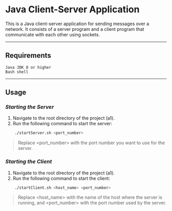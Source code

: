 # Java Client-Server Application

This is a Java client-server application for sending messages over a network. It consists of a server program and a client program that communicate with each other using sockets.

---

## Requirements

    Java JDK 8 or higher
    Bash shell

---

## Usage

### ***Starting the Server***

1. Navigate to the root directory of the project (a1).
2. Run the following command to start the server:

```bash
    ./startServer.sh <port_number>
```

>Replace <port_number> with the port number you want to use for the server.

### ***Starting the Client***

1. Navigate to the root directory of the project (a1).
2. Run the following command to start the client:

```bash
    ./startClient.sh <host_name> <port_number>
```

>Replace <host_name> with the name of the host where the server is running, and <port_number> with the port number used by the server.
